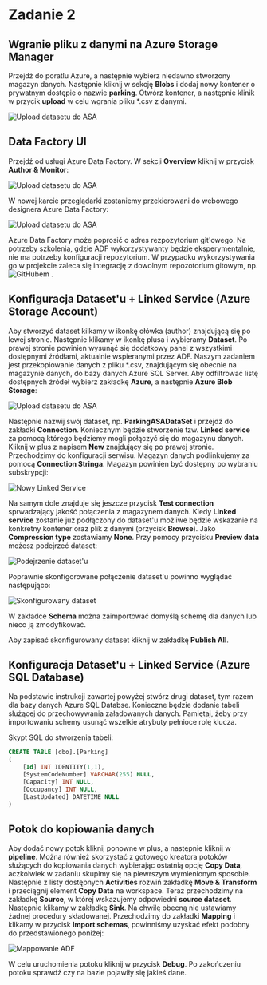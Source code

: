 # Zadanie 2

## Wgranie pliku z danymi na Azure Storage Manager

Przejdź do poratlu Azure, a następnie wybierz niedawno stworzony magazyn danych. Następnie kliknij w sekcję **Blobs** i dodaj nowy kontener o prywatnym dostępie o nazwie **parking**. Otwórz kontener, a następnie klinik w przycik **upload** w celu wgrania pliku *.csv z danymi.

![Upload datasetu do ASA](../Imgs/UploadDatasetASA.PNG)

## Data Factory UI

Przejdź od usługi Azure Data Factory. W sekcji **Overview** kliknij w przycisk **Author & Monitor**:

![Upload datasetu do ASA](../Imgs/AuthorAndMonitorADF.png)

W nowej karcie przeglądarki zostaniemy przekierowani do webowego designera Azure Data Factory:

![Upload datasetu do ASA](../Imgs/WebDesignerADF.PNG)

Azure Data Factory może poprosić o adres rezpozytorium git'owego. Na potrzeby szkolenia, gdzie ADF wykorzystywanty będzie eksperymentalnie, nie ma potrzeby konfiguracji repozytorium. W przypadku wykorzystywania go w projekcie zaleca się integrację z dowolnym repozotorium gitowym, np. ![GitHubem](https://azure.microsoft.com/en-us/blog/azure-data-factory-visual-tools-now-supports-github-integration/) .

## Konfiguracja Dataset'u + Linked Service (Azure Storage Account)

Aby stworzyć dataset kilkamy w ikonkę ołówka (author) znajdującą się po lewej stronie. Następnie klikamy w ikonkę plusa i wybieramy **Dataset**. Po prawej stronie powinien wysunąć się dodatkowy panel z wszystkimi dostępnymi źródłami, aktualnie wspieranymi przez ADF. Naszym zadaniem jest przekopiowanie danych z pliku *.csv, znajdującym się obecnie na magazynie danych, do bazy danych Azure SQL Server. Aby odfiltrować listę dostępnych źródeł wybierz zakładkę **Azure**, a następnie **Azure Blob Storage**:

![Upload datasetu do ASA](../Imgs/DataSetASA.png)

Następnie nazwij swój dataset, np. **ParkingASADataSet** i przejdź do zakładki **Connection**. Koniecznym będzie stworzenie tzw. **Linked service** za pomocą którego będziemy mogli połączyć się do magazynu danych. Kliknij w plus z napisem **New** znajdujący się po prawej stronie. Przechodzimy do konfiguracji serwisu. Magazyn danych podlinkujemy za pomocą **Connection Stringa**. Magazyn powinien być dostępny po wybraniu subskrypcji:

![Nowy Linked Service](../Imgs/NewLinkedService.png)

Na samym dole znajduje się jeszcze przycisk **Test connection** sprwadzający jakość połączenia z magazynem danych.
Kiedy **Linked service** zostanie już podłączony do dataset'u możliwe będzie wskazanie na konkretny kontener oraz plik z danymi (przycisk **Browse**). Jako **Compression type** zostawiamy **None**. Przy pomocy przycisku **Preview  data** możesz podejrzeć dataset:

![Podejrzenie dataset'u](../Imgs/PreviewDataset.png)

Poprawnie skonfigorowane połączenie dataset'u powinno wyglądać następująco:

![Skonfigurowany dataset](../Imgs/ConfiguredDataSetConnection.png)

W zakładce **Schema** można zaimportować domyślą schemę dla danych lub nieco ją zmodyfikować.

Aby zapisać skonfigurowany dataset kliknij w zakładkę **Publish All**.

## Konfiguracja Dataset'u + Linked Service (Azure SQL Database)

Na podstawie instrukcji zawartej powyżej stwórz drugi dataset, tym razem dla bazy danych Azure SQL Databse. Konieczne będzie dodanie tabeli służącej do przechowywania załadowanych danych. Pamiętaj, żeby przy importowaniu schemy usunąć wszelkie atrybuty pełnioce rolę klucza.

Skypt SQL do stworzenia tabeli:

```sql
CREATE TABLE [dbo].[Parking]
(
	[Id] INT IDENTITY(1,1),
	[SystemCodeNumber] VARCHAR(255) NULL,
	[Capacity] INT NULL,
	[Occupancy] INT NULL,
	[LastUpdated] DATETIME NULL
)
```

## Potok do kopiowania danych

Aby dodać nowy potok kliknij ponowne w plus, a następnie kliknij w **pipeline**. Można również skorzystać z gotowego kreatora potoków służących do kopiowania danych wybierając ostatnią opcję **Copy Data**, aczkolwiek w zadaniu skupimy się na piewrszym wymienionym sposobie. Następnie z listy dostępnych **Activities** rozwiń zakładkę **Move & Transform** i przeciągnij element **Copy Data** na workspace. Teraz przechodzimy na zakładkę **Source**, w której wskazujemy odpowiedni **source dataset**. Następnie klikamy w zakładkę **Sink**. Na chwilę obecną nie ustawiamy żadnej procedury składowanej. Przechodzimy do zakładki **Mapping** i klikamy w przycisk **Import schemas**, powinniśmy uzyskać efekt podobny do przedstawionego poniżej:

![Mappowanie ADF](../Imgs/MappingADF.png)

W celu uruchomienia potoku kliknij w przycisk **Debug**. Po zakończeniu potoku sprawdź czy na bazie pojawiły się jakieś dane.